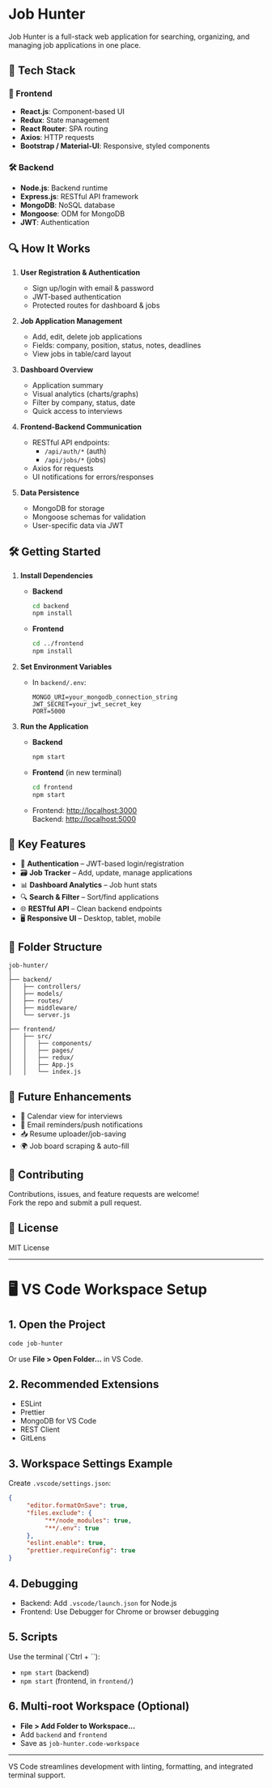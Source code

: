 # Job Hunter

Job Hunter is a full-stack web application for searching, organizing, and managing job applications in one place.

## 🚀 Tech Stack

### 🔧 Frontend

- **React.js**: Component-based UI
- **Redux**: State management
- **React Router**: SPA routing
- **Axios**: HTTP requests
- **Bootstrap / Material-UI**: Responsive, styled components

### 🛠️ Backend

- **Node.js**: Backend runtime
- **Express.js**: RESTful API framework
- **MongoDB**: NoSQL database
- **Mongoose**: ODM for MongoDB
- **JWT**: Authentication

## 🔍 How It Works

1. **User Registration & Authentication**
    - Sign up/login with email & password
    - JWT-based authentication
    - Protected routes for dashboard & jobs

2. **Job Application Management**
    - Add, edit, delete job applications
    - Fields: company, position, status, notes, deadlines
    - View jobs in table/card layout

3. **Dashboard Overview**
    - Application summary
    - Visual analytics (charts/graphs)
    - Filter by company, status, date
    - Quick access to interviews

4. **Frontend-Backend Communication**
    - RESTful API endpoints:
      - `/api/auth/*` (auth)
      - `/api/jobs/*` (jobs)
    - Axios for requests
    - UI notifications for errors/responses

5. **Data Persistence**
    - MongoDB for storage
    - Mongoose schemas for validation
    - User-specific data via JWT

## 🛠️ Getting Started

1. **Install Dependencies**
    - **Backend**
      ```bash
      cd backend
      npm install
      ```
    - **Frontend**
      ```bash
      cd ../frontend
      npm install
      ```

2. **Set Environment Variables**
    - In `backend/.env`:
      ```
      MONGO_URI=your_mongodb_connection_string
      JWT_SECRET=your_jwt_secret_key
      PORT=5000
      ```

3. **Run the Application**
    - **Backend**
      ```bash
      npm start
      ```
    - **Frontend** (in new terminal)
      ```bash
      cd frontend
      npm start
      ```
    - Frontend: [http://localhost:3000](http://localhost:3000)  
      Backend: [http://localhost:5000](http://localhost:5000)

## 🌟 Key Features

- 🔐 **Authentication** – JWT-based login/registration
- 🗃️ **Job Tracker** – Add, update, manage applications
- 📊 **Dashboard Analytics** – Job hunt stats
- 🔍 **Search & Filter** – Sort/find applications
- 🌐 **RESTful API** – Clean backend endpoints
- 🖥️ **Responsive UI** – Desktop, tablet, mobile

## 📁 Folder Structure

```
job-hunter/
│
├── backend/
│   ├── controllers/
│   ├── models/
│   ├── routes/
│   ├── middleware/
│   └── server.js
│
├── frontend/
│   ├── src/
│   │   ├── components/
│   │   ├── pages/
│   │   ├── redux/
│   │   ├── App.js
│   │   └── index.js
```

## 🚧 Future Enhancements

- 📅 Calendar view for interviews
- 🔔 Email reminders/push notifications
- 📥 Resume uploader/job-saving
- 🌍 Job board scraping & auto-fill

## 🤝 Contributing

Contributions, issues, and feature requests are welcome!  
Fork the repo and submit a pull request.

## 📄 License

MIT License

---

# 🖥️ VS Code Workspace Setup

## 1. Open the Project

```bash
code job-hunter
```
Or use **File > Open Folder...** in VS Code.

## 2. Recommended Extensions

- ESLint
- Prettier
- MongoDB for VS Code
- REST Client
- GitLens

## 3. Workspace Settings Example

Create `.vscode/settings.json`:

```json
{
     "editor.formatOnSave": true,
     "files.exclude": {
          "**/node_modules": true,
          "**/.env": true
     },
     "eslint.enable": true,
     "prettier.requireConfig": true
}
```

## 4. Debugging

- Backend: Add `.vscode/launch.json` for Node.js
- Frontend: Use Debugger for Chrome or browser debugging

## 5. Scripts

Use the terminal (`Ctrl + ``):

- `npm start` (backend)
- `npm start` (frontend, in `frontend/`)

## 6. Multi-root Workspace (Optional)

- **File > Add Folder to Workspace...**
- Add `backend` and `frontend`
- Save as `job-hunter.code-workspace`

---

VS Code streamlines development with linting, formatting, and integrated terminal support.
